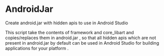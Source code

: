 # AndroidJar
Create android.jar with hidden apis to use in Android Studio

This script take the contents of framework and core_libart and copies/replaces them in android.jar , so that all hidden apis which are not present in android.jar by default can be used in Android Studio for building applications for your platform .
